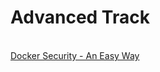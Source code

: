 # Advanced Track

<br>[Docker Security - An Easy Way](https://github.com/collabnix/dockerlabs/blob/master/advanced/security/README.md)<br>
